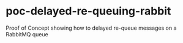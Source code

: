# poc-delayed-re-queuing-rabbit
Proof of Concept showing how to delayed re-queue messages on a RabbitMQ queue
